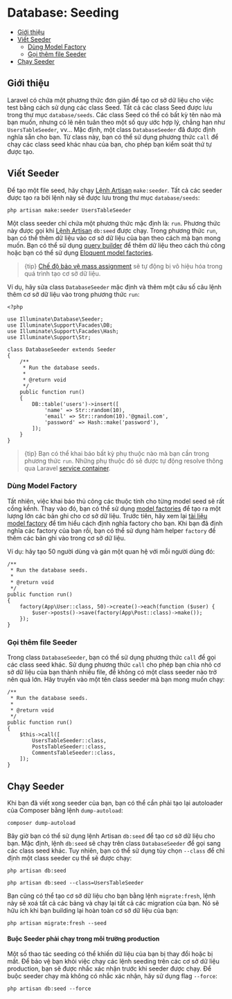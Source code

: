 # Database: Seeding

- [Giới thiệu](#introduction)
- [Viết Seeder](#writing-seeders)
    - [Dùng Model Factory](#using-model-factories)
    - [Gọi thêm file Seeder](#calling-additional-seeders)
- [Chạy Seeder](#running-seeders)

<a name="introduction"></a>
## Giới thiệu

Laravel có chứa một phương thức đơn giản để tạo cơ sở dữ liệu cho việc test bằng cách sử dụng các class Seed. Tất cả các class Seed được lưu trong thư mục `database/seeds`. Các class Seed có thể có bất kỳ tên nào mà bạn muốn, nhưng có lẽ nên tuân theo một số quy ước hợp lý, chẳng hạn như `UsersTableSeeder`, vv... Mặc định, một class `DatabaseSeeder` đã được định nghĩa sẵn cho bạn. Từ class này, bạn có thể sử dụng phương thức `call` để chạy các class seed khác nhau của bạn, cho phép bạn kiểm soát thứ tự được tạo.

<a name="writing-seeders"></a>
## Viết Seeder

Để tạo một file seed, hãy chạy [Lệnh Artisan](/docs/{{version}}/artisan) `make:seeder`. Tất cả các seeder được tạo ra bởi lệnh này sẽ được lưu trong thư mục `database/seeds`:

    php artisan make:seeder UsersTableSeeder

Một class seeder chỉ chứa một phương thức mặc định là: `run`. Phương thức này được gọi khi [Lệnh Artisan](/docs/{{version}}/artisan) `db:seed` được chạy. Trong phương thức `run`, bạn có thể thêm dữ liệu vào cơ sở dữ liệu của bạn theo cách mà bạn mong muốn. Bạn có thể sử dụng [query builder](/docs/{{version}}/queries) để thêm dữ liệu theo cách thủ công hoặc bạn có thể sử dụng [Eloquent model factories](/docs/{{version}}/database-testing#writing-factories).

> {tip} [Chế độ bảo vệ mass assignment](/docs/{{version}}/eloquent#mass-assignment) sẽ tự động bị vô hiệu hóa trong quá trình tạo cơ sở dữ liệu.

Ví dụ, hãy sửa class `DatabaseSeeder` mặc định và thêm một câu số câu lệnh thêm cơ sở dữ liệu vào trong phương thức `run`:

    <?php

    use Illuminate\Database\Seeder;
    use Illuminate\Support\Facades\DB;
    use Illuminate\Support\Facades\Hash;
    use Illuminate\Support\Str;

    class DatabaseSeeder extends Seeder
    {
        /**
         * Run the database seeds.
         *
         * @return void
         */
        public function run()
        {
            DB::table('users')->insert([
                'name' => Str::random(10),
                'email' => Str::random(10).'@gmail.com',
                'password' => Hash::make('password'),
            ]);
        }
    }

> {tip} Bạn có thể khai báo bất kỳ phụ thuộc nào mà bạn cần trong phương thức `run`. Những phụ thuộc đó sẽ được tự động resolve thông qua Laravel [service container](/docs/{{version}}/container).

<a name="using-model-factories"></a>
### Dùng Model Factory

Tất nhiên, việc khai báo thủ công các thuộc tính cho từng model seed sẽ rất cồng kềnh. Thay vào đó, bạn có thể sử dụng [model factories](/docs/{{version}}/database-testing#writing-factories) để tạo ra một lượng lớn các bản ghi cho cơ sở dữ liệu. Trước tiên, hãy xem lại [tài liệu model factory](/docs/{{version}}/database-testing#writing-factories) để tìm hiểu cách định nghĩa factory cho bạn. Khi bạn đã định nghĩa các factory của bạn rồi, bạn có thể sử dụng hàm helper `factory` để thêm các bản ghi vào trong cơ sở dữ liệu.

Ví dụ: hãy tạo 50 người dùng và gán một quan hệ với mỗi người dùng đó:

    /**
     * Run the database seeds.
     *
     * @return void
     */
    public function run()
    {
        factory(App\User::class, 50)->create()->each(function ($user) {
            $user->posts()->save(factory(App\Post::class)->make());
        });
    }

<a name="calling-additional-seeders"></a>
### Gọi thêm file Seeder

Trong class `DatabaseSeeder`, bạn có thể sử dụng phương thức `call` để gọi các class seed khác. Sử dụng phương thức `call` cho phép bạn chia nhỏ cơ sở dữ liệu của bạn thành nhiều file, để không có một class seeder nào trở nên quá lớn. Hãy truyền vào một tên class seeder mà bạn mong muốn chạy:

    /**
     * Run the database seeds.
     *
     * @return void
     */
    public function run()
    {
        $this->call([
            UsersTableSeeder::class,
            PostsTableSeeder::class,
            CommentsTableSeeder::class,
        ]);
    }

<a name="running-seeders"></a>
## Chạy Seeder

Khi bạn đã viết xong seeder của bạn, bạn có thể cần phải tạo lại autoloader của Composer bằng lệnh `dump-autoload`:

    composer dump-autoload

Bây giờ bạn có thể sử dụng lệnh Artisan `db:seed` để tạo cơ sở dữ liệu cho bạn. Mặc định, lệnh `db:seed` sẽ chạy trên class `DatabaseSeeder` để gọi sang các class seed khác. Tuy nhiên, bạn có thể sử dụng tùy chọn `--class` để chỉ định một class seeder cụ thể sẽ được chạy:

    php artisan db:seed

    php artisan db:seed --class=UsersTableSeeder

Bạn cũng có thể tạo cơ sở dữ liệu cho bạn bằng lệnh `migrate:fresh`, lệnh này sẽ xoá tất cả các bảng và chạy lại tất cả các migration của bạn. Nó sẽ hữu ích khi bạn building lại hoàn toàn cơ sở dữ liệu của bạn:

    php artisan migrate:fresh --seed

<a name="forcing-seeding-production"></a>
#### Buộc Seeder phải chạy trong môi trường production

Một số thao tác seeding có thể khiến dữ liệu của bạn bị thay đổi hoặc bị mất. Để bảo vệ bạn khỏi việc chạy các lệnh seeding trên các cơ sở dữ liệu production, bạn sẽ được nhắc xác nhận trước khi seeder được chạy. Để buộc seeder chạy mà không có nhắc xác nhận, hãy sử dụng flag `--force`:

    php artisan db:seed --force
